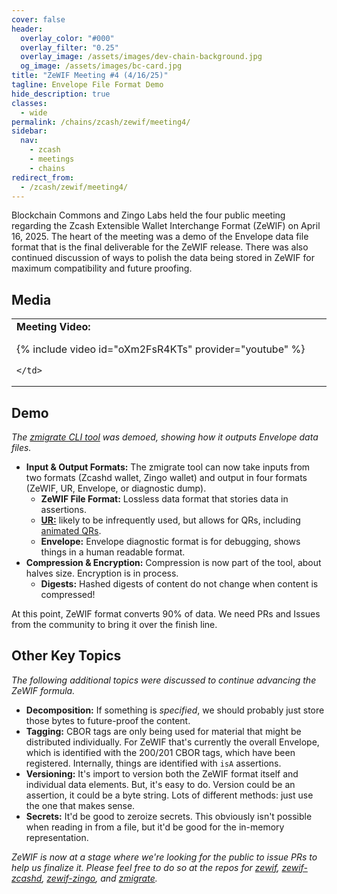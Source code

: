 ```yaml
---
cover: false
header:
  overlay_color: "#000"
  overlay_filter: "0.25"
  overlay_image: /assets/images/dev-chain-background.jpg
  og_image: /assets/images/bc-card.jpg
title: "ZeWIF Meeting #4 (4/16/25)"
tagline: Envelope File Format Demo
hide_description: true
classes:
  - wide
permalink: /chains/zcash/zewif/meeting4/
sidebar:
  nav:
    - zcash
    - meetings
    - chains
redirect_from:
  - /zcash/zewif/meeting4/
---
```


Blockchain Commons and Zingo Labs held the four public meeting regarding the Zcash Extensible Wallet Interchange Format (ZeWIF) on April 16, 2025. The heart of the meeting was a demo of the Envelope data file format that is the final deliverable for the ZeWIF release. There was also continued discussion of ways to polish the data being stored in ZeWIF for maximum compatibility and future proofing.


## Media

<table width="100%">
  <tr>
    <td width="640px">
      <b>Meeting Video:</b>

{% include video id="oXm2FsR4KTs" provider="youtube" %}

    </td>
  </tr>
</table>

## Demo

_The [zmigrate CLI tool](https://github.com/BlockchainCommons/zmigrate) was demoed, showing how it outputs Envelope data files._

* **Input & Output Formats:** The zmigrate tool can now take inputs from two formats (Zcashd wallet, Zingo wallet) and output in four formats (ZeWIF, UR, Envelope, or diagnostic dump).
   * **ZeWIF File Format:** Lossless data format that stories data in assertions.
   * [**UR:**](/ur/) likely to be infrequently used, but allows for QRs, including [animated QRs](/animated-qrs/).
   * **Envelope:** Envelope diagnostic format is for debugging, shows things in a human readable format.
* **Compression & Encryption:** Compression is now part of the tool, about halves size. Encryption is in process.
   * **Digests:** Hashed digests of content do not change when content is compressed!
  
At this point, ZeWIF format converts 90% of data. We need PRs and Issues from the community to bring it over the finish line.

## Other Key Topics

_The following additional topics were discussed to continue advancing the ZeWIF formula._

* **Decomposition:** If something is _specified_, we should probably just store those bytes to future-proof the content.
* **Tagging:** CBOR tags are only being used for material that might be distributed individually. For ZeWIF that's currently the overall Envelope, which is identified with the 200/201 CBOR tags, which have been registered. Internally, things are identified with `isA` assertions.
* **Versioning:** It's import to version both the ZeWIF format itself and individual data elements. But, it's easy to do. Version could be an assertion, it could be a byte string. Lots of different methods: just use the one that makes sense.
* **Secrets:** It'd be good to zeroize secrets. This obviously isn't possible when reading in from a file, but it'd be good for the in-memory representation.

_ZeWIF is now at a stage where we're looking for the public to issue PRs to help us finalize it. Please feel free to do so at the repos for [zewif](https://github.com/BlockchainCommons/zewif), [zewif-zcashd](https://github.com/BlockchainCommons/zewif-zcashd), [zewif-zingo](https://github.com/BlockchainCommons/zewif-zingo), and [zmigrate](https://github.com/BlockchainCommons/zmigrate)._
